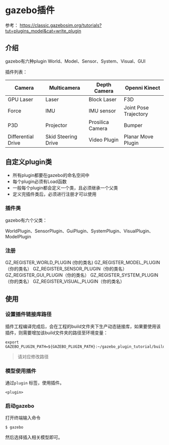 # gazebo插件
参考：
https://classic.gazebosim.org/tutorials?tut=plugins_model&cat=write_plugin

## 介绍
gazebo有六种plugin
World、Model、Sensor、System、Visual、GUI

插件列表：

| Camera             | Multicamera         | Depth Camera     | Openni Kinect         |
| ------------------ | ------------------- | ---------------- | --------------------- |
| GPU Laser          | Laser               | Block Laser      | F3D                   |
| Force              | IMU                 | IMU sensor       | Joint Pose Trajectory |
| P3D                | Projector           | Prosilica Camera | Bumper                |
| Differential Drive | Skid Steering Drive | Video Plugin     | Planar Move Plugin    |

## 自定义plugin类

- 所有plugin都要在gazebo的命名空间中
- 每个plugin必须有Load函数
- 一般每个plugin都会定义一个类，且必须继承一个父类
- 定义完插件类后，必须进行注册才可以使用

### 插件类

gazebo有六个父类：

WorldPlugin、SensorPlugin、GuiPlugin、SystemPlugin、VisualPlugin、ModelPlugin

### 注册

GZ_REGISTER_WORLD_PLUGIN (你的类名)
GZ_REGISTER_MODEL_PLUGIN（你的类名）
GZ_REGISTER_SENSOR_PLUGIN（你的类名）
GZ_REGISTER_GUI_PLUGIN（你的类名）
GZ_REGISTER_SYSTEM_PLUGIN（你的类名）
GZ_REGISTER_VISUAL_PLUGIN（你的类名）

## 使用

### 设置插件链接库路径

插件工程编译完成后，会在工程的build文件夹下生产动态链接库，如果要使用该插件，则需要增加该build文件夹的路径至环境变量：

```shell
export GAZEBO_PLUGIN_PATH=${GAZEBO_PLUGIN_PATH}:~/gazebo_plugin_tutorial/build
```
> 请对应修改路径

### 模型使用插件

通过`plugin` 标签，使用插件。

```shell
<plugin>
```



### 启动gazebo

打开终端输入命令

```shell
$ gazebo
```

然后选择插入相关模型即可。
